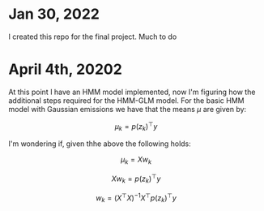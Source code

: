 # Jan 30, 2022 
I created this repo for the final project. Much to do

# April 4th, 20202
At this point I have an HMM model implemented, now I'm figuring how the additional steps required for the HMM-GLM model. For the basic HMM model with Gaussian emissions we have that the means $\mu$ are given by: 

$$\mu_k = p(z_k)^{\top} y$$

I'm wondering if, given thhe above the following holds: 

$$\mu_k = X w_k$$

$$X w_k = p(z_k)^{\top} y$$

$$w_k = (X^{\top}X)^{-1}X^{\top} p(z_k)^{\top} y$$
